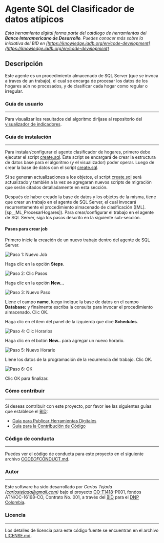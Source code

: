 # Agente SQL del Clasificador de datos atípicos

*Esta herramienta digital forma parte del catálogo de herramientas del **Banco Interamericano de Desarrollo**. Puedes conocer más sobre la iniciativa del BID en [https://knowledge.iadb.org/en/code-development](https://knowledge.iadb.org/en/code-development)*

## Descripción

Este agente es un procedimiento almacenado de SQL Server (que se invoca a traves de un trabajo), el cual se encarga de procesar los datos de los hogares aún no procesados, y de clasificar cada hogar como regular o irregular.

### Guía de usuario
---
Para visualizar los resultados del algoritmo diríjase al repositorio del [visualizador de indicadores](https://github.com/EL-BID/Supervision-SISBEN-ML "Visualizador de Indicadores QAML").

### Guía de instalación
---
Para instalar/configurar el agente clasificador de hogares, primero debe ejecutar el script [create.sql](src/create.sql "create script"). Este script se encargará de crear la estructura de datos base para el algoritmo (y el visualizador) poder operar. Luego de crear la base de datos con el script [create.sql](src/create.sql "create script").

Si se generan actualizaciones a los objetos, el script [create.sql](src/create.sql "create script") será actualizado y también a la vez se agregaran nuevos scripts de migración que serán citados detalladamente en esta sección.

Después de haber creado la base de datos y los objetos de la misma, tiene que crear un trabajo en el agente de SQL Server, el cual invocará recurrentemente el procedimiento almacenado de clasificación ([ML].[sp__ML_ProcesarHogares]). Para crear/configurar el trabajo en el agente de SQL Server, siga los pasos descrito en la siguiente sub-sección.

#### Pasos para crear job

Primero inicie la creación de un nuevo trabajo dentro del agente de SQL Server.

![Paso 1: Nuevo Job](img/Capture-AddJob.png "Nuevo Job")

Haga clic en la opción **Steps**.

![Paso 2: Clic Pasos](img/Capture-Steps.png "Clic Pasos")

Haga clic en la opción **New...**

![Paso 3: Nuevo Paso](img/Capture-AddStep.png "Nuevo Paso")

Llene el campo **name**, luego indique la base de datos en el campo **Database:** y finalmente escriba la consulta  para invocar el procedimiento almacenado. Clic OK.

Haga clic en el ítem del panel de la izquierda que dice **Schedules**.

![Paso 4: Clic Horarios](img/Capture-Schedules.png "Clic Horarios")

Haga clic en el botón **New..** para agregar un nuevo horario.

![Paso 5: Nuevo Horario](img/Capture-AddSchedule.png "Nuevo Horario")

Llene los datos de  la programación de la recurrencia del trabajo. Clic OK.

![Paso 6: OK](img/Capture-JobSuccess.png "OK")

Clic OK para finalizar.

### Cómo contribuir
---
Si deseas contribuir con este proyecto, por favor lee las siguientes guías que establece el [BID](https://www.iadb.org/es "BID"):

* [Guía para Publicar Herramientas Digitales](https://el-bid.github.io/guia-de-publicacion/ "Guía para Publicar") 
* [Guía para la Contribución de Código](https://github.com/EL-BID/Plantilla-de-repositorio/blob/master/CONTRIBUTING.md "Guía de Contribución de Código")

### Código de conducta 
---
Puedes ver el código de conducta para este proyecto en el siguiente archivo [CODE*OF*CONDUCT.md](CODEOFCONDUCT.md).

### Autor
---
Este software ha sido desarrollado por *Carlos Tejada ([carlostejada@gmail.com](mailto:carlostejada@gmail.com))* bajo el proyecto [CO-T1418](https://www.iadb.org/es/project/CO-T1418 "CO-T1418")-P001, fondos ATN/OC-16168-CO, Contrato No. 001, a través del [BID](https://www.iadb.org/es "BID") para el [DNP Colombia](https://www.dnp.gov.co/ "DNP").

### Licencia 
---
Los detalles de licencia para este código fuente se encuentran en el archivo [LICENSE.md](LICENSE.md).
